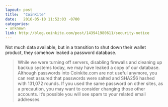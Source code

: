 ```yaml
---
layout: post
title:  "CoinKite"
date:   2016-05-10 11:52:03 -0700
categories:
- unknown
link: http://blog.coinkite.com/post/143941980611/security-notice
---
```

Not much data available, but in a transition to shut down their wallet product, they somehow leaked a password database.

> While we were turning off servers, disabling firewalls and cleaning up backup systems today, we may have leaked a copy of our database. Although passwords into Coinkite.com are not useful anymore, you can rest assured that passwords were salted and SHA256 hashed with 131,072 rounds. If you used the same password on other sites, as a precaution, you may want to consider changing those other accounts. It’s possible you will see spam to your related email addresses.
